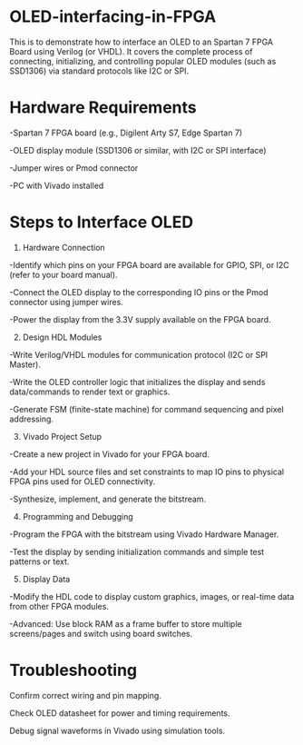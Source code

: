 # OLED-interfacing-in-FPGA
This is to demonstrate how to interface an OLED to an Spartan 7 FPGA Board using Verilog (or VHDL). It covers the complete process of connecting, initializing, and controlling popular OLED modules (such as SSD1306) via standard protocols like I2C or SPI. 

# Hardware Requirements

-Spartan 7 FPGA board (e.g., Digilent Arty S7, Edge Spartan 7)

-OLED display module (SSD1306 or similar, with I2C or SPI interface)

-Jumper wires or Pmod connector

-PC with Vivado installed

# Steps to Interface OLED
1. Hardware Connection
   
-Identify which pins on your FPGA board are available for GPIO, SPI, or I2C (refer to your board manual).​

-Connect the OLED display to the corresponding IO pins or the Pmod connector using jumper wires.

-Power the display from the 3.3V supply available on the FPGA board.

2. Design HDL Modules
   
-Write Verilog/VHDL modules for communication protocol (I2C or SPI Master).​

-Write the OLED controller logic that initializes the display and sends data/commands to render text or graphics.

-Generate FSM (finite-state machine) for command sequencing and pixel addressing.

3. Vivado Project Setup

-Create a new project in Vivado for your FPGA board.

-Add your HDL source files and set constraints to map IO pins to physical FPGA pins used for OLED connectivity.

-Synthesize, implement, and generate the bitstream.

4. Programming and Debugging

-Program the FPGA with the bitstream using Vivado Hardware Manager.​

-Test the display by sending initialization commands and simple test patterns or text.

5. Display Data
    
-Modify the HDL code to display custom graphics, images, or real-time data from other FPGA modules.

-Advanced: Use block RAM as a frame buffer to store multiple screens/pages and switch using board switches.


# Troubleshooting
Confirm correct wiring and pin mapping.

Check OLED datasheet for power and timing requirements.

Debug signal waveforms in Vivado using simulation tools.

